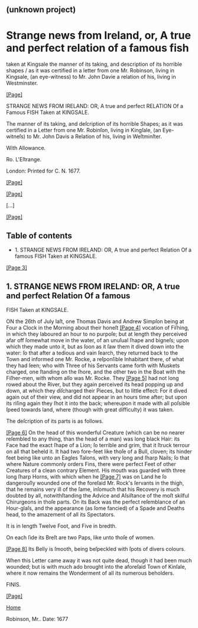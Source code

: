 ## (unknown project)

# Strange news from Ireland, or, A true and perfect relation of a famous fish
taken at Kingsale the manner of its taking, and description of its horrible
shapes / as it was certified in a letter from one Mr. Robinson, living in
Kingsale, (an eye-witness) to Mr. John Davie a relation of his, living in
Westminster.

[[Page]](http://eebo.chadwyck.com/downloadtiff?vid=152429&page=1)

STRANGE NEWS FROM IRELAND: OR, A true and perfect RELATION Of a Famous FISH
Taken at KINGSALE.

The manner of its taking, and deſcription of its horrible Shapes; as it was
certified in a Letter from one Mr. Robinſon, living in Kingſale, (an Eye-
witneſs) to Mr. John Davis a Relation of his, living in Weſtminſter.

With Allowance.

Ro. L'Eſtrange.

London: Printed for C. N. 1677.

[[Page]](http://eebo.chadwyck.com/downloadtiff?vid=152429&page=2)

[[Page]](http://eebo.chadwyck.com/downloadtiff?vid=152429&page=2)

[...]

[[Page]](http://eebo.chadwyck.com/downloadtiff?vid=152429&page=3)

## Table of contents

  * 1\. STRANGE NEWS FROM IRELAND: OR, A true and perfect Relation Of a famous FISH Taken at KINGSALE.

[[Page 3]](http://eebo.chadwyck.com/downloadtiff?vid=152429&page=3)

## 1\. STRANGE NEWS FROM IRELAND: OR, A true and perfect Relation Of a famous
FISH Taken at KINGSALE.

ON the 26th of July laſt, one Thomas Davis and Andrew Simpſon being at Four a
Clock in the Morning about their ho­neſt [[Page
4]](http://eebo.chadwyck.com/downloadtiff?vid=152429&page=4) vocation of
Fiſhing, in which they laboured an hour to no purpoſe; but at length they
perceived afar off ſomewhat move in the water, of an unu­ſual ſhape and
bigneſs; upon which they made unto it, but as ſoon as it ſaw them it dived
down into the water: ſo that after a tedious and vain ſearch, they returned
back to the Town and informed one Mr. Rocke, a reſponſible Inhabitant there,
of what they had ſeen; who with Three of his Servants came forth with Muskets
char­ged, one ſtanding on the ſhore, and the other two in the Boat with the
Fiſher-men, with whom alſo was Mr. Rocke. They [[Page
5]](http://eebo.chadwyck.com/downloadtiff?vid=152429&page=4) had not long
rowed about the River, but they again perceived its head popping up and down,
at which they diſcharged their Pieces, but to little effect: For it dived
again out of their view, and did not appear in an hours time after; but upon
its riſing again they ſhot it into the back; whereupon it made with all
poſsible ſpeed towards land, where (though with great dif­ficulty) it was
taken.

The deſcription of its parts is as follows.

[[Page 6]](http://eebo.chadwyck.com/downloadtiff?vid=152429&page=5) On the
head of this wonder­ful Creature (which can be no nearer reſembled to any
thing, than the head of a man) was long black Hair: its Face had the exact
ſhape of a Lion; ſo terrible and grim, that it ſtruck terrour on all that
beheld it. It had two fore-feet like thoſe of a Bull, cloven; its hinder feet
being like unto an Eagles Talons, with very long and ſharp Nails; ſo that
where Na­ture commonly orders Fins, there were perfect Feet of o­ther
Creatures of a clean con­trary Element. His mouth was guarded with three long
ſharp Horns, with which when he [[Page
7]](http://eebo.chadwyck.com/downloadtiff?vid=152429&page=5) was on Land he ſo
dangerouſly wounded one of the foreſaid Mr. Rock's ſervants in the thigh, that
he remains very ill of the ſame, inſomuch that his Reco­very is much doubted
by all, notwithſtanding the Advice and Aſsiſtance of the moſt skil­ful
Chirurgeons in thoſe parts. On its Back was the perfect re­ſemblance of an
Hour-glaſs, and the appearance (as ſome fancied) of a Spade and Deaths head,
to the amazement of all its Spectators.

It is in length Twelve Foot, and Five in bredth.

On each ſide its Breſt are two Paps, like unto thoſe of wo­men.

[[Page 8]](http://eebo.chadwyck.com/downloadtiff?vid=152429&page=6) Its Belly
is ſmooth, being be­ſpeckled with ſpots of divers colours.

When this Letter came away it was not quite dead, though it had been much
wounded; but is with much ado brought into the aforeſaid Town of Kin­ſale,
where it now remains the Wonderment of all its nume­rous beholders.

FINIS.

[[Page]](http://eebo.chadwyck.com/downloadtiff?vid=152429&page=6)

[Home](/)

Robinson, Mr.. Date: 1677  


